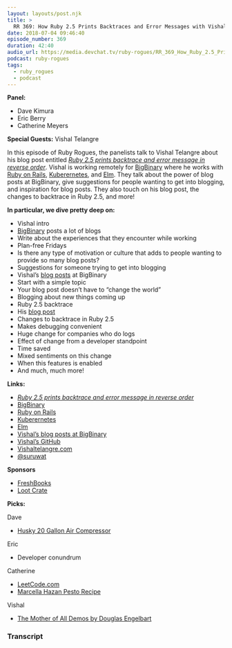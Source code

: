 ```yaml
---
layout: layouts/post.njk
title: >
  RR 369: How Ruby 2.5 Prints Backtraces and Error Messages with Vishal Telangre
date: 2018-07-04 09:46:40
episode_number: 369
duration: 42:40
audio_url: https://media.devchat.tv/ruby-rogues/RR_369_How_Ruby_2.5_Prints_Backtraces_and_Error_Messages_with_Vishal_Telangre.mp3
podcast: ruby-rogues
tags:
  - ruby_rogues
  - podcast
---
```


**Panel:**

- Dave Kimura
- Eric Berry
- Catherine Meyers

**Special Guests:** Vishal Telangre

In this episode of Ruby Rogues, the panelists talk to Vishal Telangre about his blog post entitled [_Ruby 2.5 prints backtrace and error message in reverse order_](https://blog.bigbinary.com/2018/03/07/ruby-2-5-prints-backstrace-and-error-message-in-reverse-order.html). Vishal is working remotely for [BigBinary](https://www.bigbinary.com/) where he works with [Ruby on Rails](https://rubyonrails.org/), [Kuberernetes](https://kubernetes.io/), and [Elm](https://elm-lang.org/). They talk about the power of blog posts at BigBinary, give suggestions for people wanting to get into blogging, and inspiration for blog posts. They also touch on his blog post, the changes to backtrace in Ruby 2.5, and more!

**In particular, we dive pretty deep on:**

- Vishal intro
- [BigBinary](https://www.bigbinary.com/) posts a lot of blogs
- Write about the experiences that they encounter while working
- Plan-free Fridays
- Is there any type of motivation or culture that adds to people wanting to provide so many blog posts?
- Suggestions for someone trying to get into blogging
- Vishal’s [blog posts](https://blog.bigbinary.com/authors/vishaltelangre/) at BigBinary
- Start with a simple topic
- Your blog post doesn’t have to “change the world”
- Blogging about new things coming up
- Ruby 2.5 backtrace
- His [blog post](https://blog.bigbinary.com/2018/03/07/ruby-2-5-prints-backstrace-and-error-message-in-reverse-order.html)
- Changes to backtrace in Ruby 2.5
- Makes debugging convenient
- Huge change for companies who do logs
- Effect of change from a developer standpoint
- Time saved
- Mixed sentiments on this change
- When this features is enabled
- And much, much more!

**Links:**

- [_Ruby 2.5 prints backtrace and error message in reverse order_](https://blog.bigbinary.com/2018/03/07/ruby-2-5-prints-backstrace-and-error-message-in-reverse-order.html)
- [BigBinary](https://www.bigbinary.com/)
- [Ruby on Rails](https://rubyonrails.org/)
- [Kuberernetes](https://kubernetes.io/)
- [Elm](https://elm-lang.org/)
- [Vishal’s blog posts at BigBinary](https://blog.bigbinary.com/authors/vishaltelangre/)
- [Vishal’s GitHub](https://github.com/vishaltelangre)
- [Vishaltelangre.com](https://vishaltelangre.com/)
- [@suruwat](https://twitter.com/suruwat?lang=en)

**Sponsors**

- [FreshBooks](https://www.freshbooks.com/invoice?ref=11731&utm_source=pbm&utm_medium=affiliate-program&utm_influencer=419364&utm_campaign=podcast-influencers)
- [Loot Crate](https://www.lootcrate.com/)

**Picks:**

Dave

- [Husky 20 Gallon Air Compressor](https://www.homedepot.com/p/Husky-20-Gal-175-PSI-Portable-Electric-Air-Compressor-C201H/206189626)

Eric

- Developer conundrum

Catherine

- [LeetCode.com](https://leetcode.com/)
- [Marcella Hazan Pesto Recipe](https://www.thedailymeal.com/recipes/pesto-marcella-hazan-recipe)

Vishal

- [The Mother of All Demos by Douglas Engelbart](https://www.youtube.com/watch?v=yJDv-zdhzMY)

### Transcript
